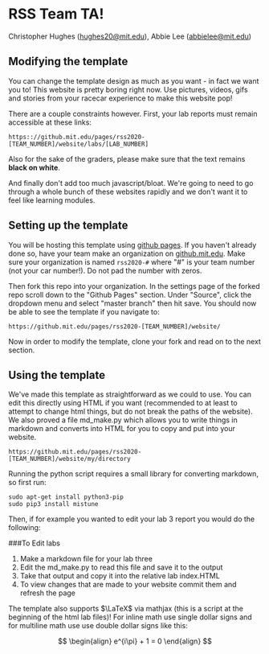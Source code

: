 # RSS Team TA!

Christopher Hughes (hughes20@mit.edu), Abbie Lee (abbielee@mit.edu)

## Modifying the template

You can change the template design as much as you want - in fact we want you to!
This website is pretty boring right now. Use pictures, videos, gifs and stories from your racecar experience to make this website pop!

There are a couple constraints however. First, your lab reports must remain accessible at these links:


    https:://github.mit.edu/pages/rss2020-[TEAM_NUMBER]/website/labs/[LAB_NUMBER]


Also for the sake of the graders, please make sure that the text remains **black on white**.


And finally don't add too much javascript/bloat.
We're going to need to go through a whole bunch of these websites rapidly
and we don't want it to feel like learning modules.


## Setting up the template

You will be hosting this template using [github pages](https://pages.github.com/).
If you haven't already done so, have your team make an organization on [github.mit.edu](github.mit.edu).
Make sure your organization is named ```rss2020-#``` where "#" is your team number (not your car number!). Do not pad the number with zeros.


Then fork this repo into your organization.
In the settings page of the forked repo scroll down to the "Github Pages" section. Under "Source", click the dropdown menu and select "master branch" then hit save.
You should now be able to see the template if you navigate to:


    https://github.mit.edu/pages/rss2020-[TEAM_NUMBER]/website/


Now in order to modify the template, clone your fork and read on to the next section.


## Using the template

We've made this template as straightforward as we could to use.
You can edit this directly using HTML if you want (recommended to at least to attempt to change html things, but do not break the paths of the website). We also proved a file md_make.py which allows you to write things in markdown and converts into HTML for you to copy and put into your website.

    https://github.mit.edu/pages/rss2020-[TEAM_NUMBER]/website/my/directory


Running the python script requires a small library for converting markdown, so first run:


    sudo apt-get install python3-pip
    sudo pip3 install mistune


Then, if for example you wanted to edit your lab 3 report you would do the following:


###To Edit labs
1. Make a markdown file for your lab three
2. Edit the md_make.py to read this file and save it to the output
3. Take that output and copy it into the relative lab index.HTML
4. To view changes that are made to your website commit them and refresh the page


The template also supports $\LaTeX$ via mathjax (this is a script at the beginning of the html lab files)! For inline math use single dollar signs  and for multiline math use use double dollar signs like this:

$$
\begin{align}
  e^{i\pi} + 1 = 0
\end{align}
$$
